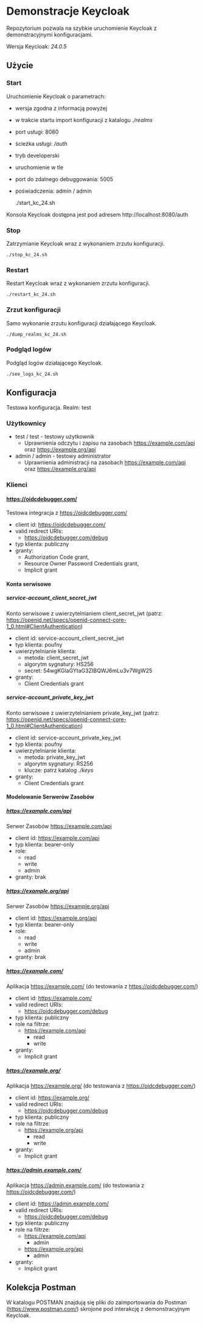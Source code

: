# Demonstracje Keycloak

Repozytorium pozwala na szybkie uruchomienie Keycloak z demonstracyjnymi konfiguracjami.

Wersja Keycloak: *24.0.5*

## Użycie

### Start

Uruchomienie Keycloak o parametrach:
- wersja zgodna z informacją powyżej
- w trakcie startu import konfiguracji z katalogu *./realms*
- port usługi: 8080
- ścieżka usługi: */auth*
- tryb developerski
- uruchomienie w tle
- port do zdalnego debuggowania: 5005
- poświadczenia: admin / admin


    ./start_kc_24.sh

Konsola Keycloak dostępna jest pod adresem http://localhost:8080/auth

### Stop

Zatrzymianie Keycloak wraz z wykonaniem zrzutu konfiguracji.

    ./stop_kc_24.sh

### Restart

Restart Keycloak wraz z wykonaniem zrzutu konfiguracji.

    ./restart_kc_24.sh

### Zrzut konfiguracji

Samo wykonanie zrzutu konfiguracji działającego Keycloak.

    ./dump_realms_kc_24.sh

### Podgląd logów

Podgląd logów działającego Keycloak.

    ./see_logs_kc_24.sh

## Konfiguracja

Testowa konfiguracja. 
Realm: test

### Użytkownicy

- test / test - testowy użytkownik
  - Uprawnienia odczytu i zapisu na zasobach https://example.com/api oraz https://example.org/api
- admin / admin - testowy administrator
    - Uprawnienia administracji na zasobach https://example.com/api oraz https://example.org/api

### Klienci

#### https://oidcdebugger.com/ 

Testowa integracja z https://oidcdebugger.com/
- client id: https://oidcdebugger.com/
- valid redirect URIs:
  - https://oidcdebugger.com/debug
- typ klienta: publiczny
- granty: 
  - Authorization Code grant, 
  - Resource Owner Password Credentials grant, 
  - Implicit grant

#### Konta serwisowe

##### service-account_client_secret_jwt

Konto serwisowe z uwierzytelnianiem client_secret_jwt (patrz: https://openid.net/specs/openid-connect-core-1_0.html#ClientAuthentication)

- client id: service-account_client_secret_jwt
- typ klienta: poufny
- uwierzytelnianie klienta: 
  - metoda: client_secret_jwt
  - algorytm sygnatury: HS256
  - secret: 54wgKGlaGYtaG3ZIBQWJ6mLu3v7WgW25
- granty:
    - Client Credentials grant

##### service-account_private_key_jwt

Konto serwisowe z uwierzytelnianiem private_key_jwt (patrz: https://openid.net/specs/openid-connect-core-1_0.html#ClientAuthentication)

- client id: service-account_private_key_jwt
- typ klienta: poufny
- uwierzytelnianie klienta:
    - metoda: private_key_jwt
    - algorytm sygnatury: RS256
    - klucze: patrz katalog _./keys_
- granty:
    - Client Credentials grant
#### Modelowanie Serwerów Zasobów

##### https://example.com/api

Serwer Zasobów https://example.com/api
- client id: https://example.com/api
- typ klienta: bearer-only
- role:
  - read
  - write
  - admin
- granty: brak

##### https://example.org/api

Serwer Zasobów https://example.org/api
- client id: https://example.org/api
- typ klienta: bearer-only
- role:
    - read
    - write
    - admin
- granty: brak

##### https://example.com/

Aplikacja https://example.com/ (do testowania z https://oidcdebugger.com/)
- client id: https://example.com/
- valid redirect URIs:
    - https://oidcdebugger.com/debug
- typ klienta: publiczny
- role na filtrze:
  - https://example.com/api
      - read
      - write
- granty: 
  - Implicit grant

##### https://example.org/

Aplikacja https://example.org/ (do testowania z https://oidcdebugger.com/)
- client id: https://example.org/
- valid redirect URIs:
    - https://oidcdebugger.com/debug
- typ klienta: publiczny
- role na filtrze:
    - https://example.org/api
        - read
        - write
- granty:
    - Implicit grant

##### https://admin.example.com/

Aplikacja https://admin.example.com/ (do testowania z https://oidcdebugger.com/)
- client id: https://admin.example.com/
- valid redirect URIs:
    - https://oidcdebugger.com/debug
- typ klienta: publiczny
- role na filtrze:
    - https://example.com/api
        - admin
    - https://example.org/api
        - admin
- granty:
    - Implicit grant


## Kolekcja Postman

W katalogu POSTMAN znajdują się pliki do zaimportowania do Postman (https://www.postman.com/) skrojone pod interakcję z demonstracyjnym Keycloak.